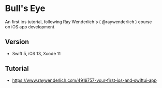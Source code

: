 # Bull's Eye
An first ios tutorial, following Ray Wenderlich's ( @raywenderlich ) course on iOS app development.

## Version
- Swift 5, iOS 13, Xcode 11

## Tutorial
- https://www.raywenderlich.com/4919757-your-first-ios-and-swiftui-app